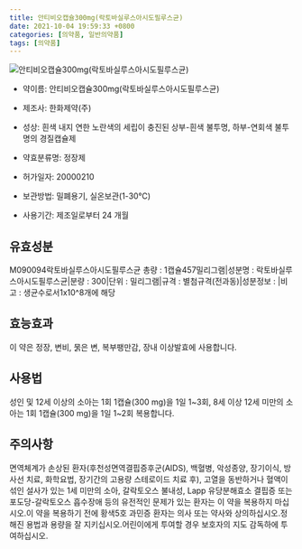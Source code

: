 ```yaml
---
title: 안티비오캡슐300mg(락토바실루스아시도필루스균)
date: 2021-10-04 19:59:33 +0800
categories: [의약품, 일반의약품]
tags: [의약품]
---
```

![안티비오캡슐300mg(락토바실루스아시도필루스균)](https://nedrug.mfds.go.kr/pbp/cmn/itemImageDownload/151317972451800153)

- 약이름: 안티비오캡슐300mg(락토바실루스아시도필루스균)
- 제조사: 한화제약(주)
- 성상: 흰색 내지 연한 노란색의 세립이 충진된 상부-흰색 불투명, 하부-연회색 불투명의 경질캡슐제

- 약효분류명: 정장제
- 허가일자: 20000210
- 보관방법: 밀폐용기, 실온보관(1-30℃)
- 사용기간: 제조일로부터 24 개월
## 유효성분
M090094락토바실루스아시도필루스균
총량 : 1캡슐457밀리그램|성분명 : 락토바실루스아시도필루스균|분량 : 300|단위 : 밀리그램|규격 : 별첨규격(전과동)|성분정보 : |비고 : 생균수로서1x10^8개에 해당
## 효능효과
이 약은 정장, 변비, 묽은 변, 복부팽만감, 장내 이상발효에 사용합니다.
## 사용법
성인 및 12세 이상의 소아는 1회 1캡슐(300 mg)을 1일 1~3회, 8세 이상 12세 미만의 소아는 1회 1캡슐(300 mg)을 1일 1~2회 복용합니다.
## 주의사항
면역체계가 손상된 환자(후천성면역결핍증후군(AIDS), 백혈병, 악성종양, 장기이식, 방사선 치료, 화학요법, 장기간의 고용량 스테로이드 치료 후), 고열을 동반하거나 혈액이 섞인 설사가 있는 1세 미만의 소아, 갈락토오스 불내성, Lapp 유당분해효소 결핍증 또는 포도당-갈락토오스 흡수장애 등의 유전적인 문제가 있는 환자는 이 약을 복용하지 마십시오.이 약을 복용하기 전에 황색5호 과민증 환자는 의사 또는 약사와 상의하십시오.정해진 용법과 용량을 잘 지키십시오.어린이에게 투여할 경우 보호자의 지도 감독하에 투여하십시오.
